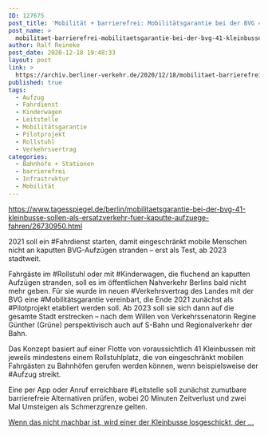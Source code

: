 ```yaml
---
ID: 127675
post_title: 'Mobilität + barrierefrei: Mobilitätsgarantie bei der BVG 41 Kleinbusse sollen als Ersatzverkehr für kaputte Aufzüge fahren, aus Der Tagesspiegel'
post_name: >
  mobilitaet-barrierefrei-mobilitaetsgarantie-bei-der-bvg-41-kleinbusse-sollen-als-ersatzverkehr-fuer-kaputte-aufzuege-fahren-aus-der-tagesspiegel
author: Ralf Reineke
post_date: 2020-12-18 19:48:33
layout: post
link: >
  https://archiv.berliner-verkehr.de/2020/12/18/mobilitaet-barrierefrei-mobilitaetsgarantie-bei-der-bvg-41-kleinbusse-sollen-als-ersatzverkehr-fuer-kaputte-aufzuege-fahren-aus-der-tagesspiegel/
published: true
tags:
  - Aufzug
  - Fahrdienst
  - Kinderwagen
  - Leitstelle
  - Mobilitätsgarantie
  - Pilotprojekt
  - Rollstuhl
  - Verkehrsvertrag
categories:
  - Bahnhöfe + Stationen
  - barrierefrei
  - Infrastruktur
  - Mobilität
---
```

https://www.tagesspiegel.de/berlin/mobilitaetsgarantie-bei-der-bvg-41-kleinbusse-sollen-als-ersatzverkehr-fuer-kaputte-aufzuege-fahren/26730950.html

2021 soll ein #Fahrdienst starten, damit eingeschränkt mobile Menschen nicht an kaputten BVG-Aufzügen stranden – erst als Test, ab 2023 stadtweit.

Fahrgäste im #Rollstuhl oder mit #Kinderwagen, die fluchend an kaputten Aufzügen stranden, soll es im öffentlichen Nahverkehr Berlins bald nicht mehr geben. Für sie wurde im neuen #Verkehrsvertrag des Landes mit der BVG eine #Mobilitätsgarantie vereinbart, die Ende 2021 zunächst als #Pilotprojekt etabliert werden soll. Ab 2023 soll sie sich dann auf die gesamte Stadt erstrecken – nach dem Willen von Verkehrssenatorin Regine Günther (Grüne) perspektivisch auch auf S-Bahn und Regionalverkehr der Bahn.

Das Konzept basiert auf einer Flotte von voraussichtlich 41 Kleinbussen mit jeweils mindestens einem Rollstuhlplatz, die von eingeschränkt mobilen Fahrgästen zu Bahnhöfen gerufen werden können, wenn beispielsweise der #Aufzug streikt.

Eine per App oder Anruf erreichbare #Leitstelle soll zunächst zumutbare barrierefreie Alternativen prüfen, wobei 20 Minuten Zeitverlust und zwei Mal Umsteigen als Schmerzgrenze gelten.

<a href="https://www.tagesspiegel.de/berlin/mobilitaetsgarantie-bei-der-bvg-41-kleinbusse-sollen-als-ersatzverkehr-fuer-kaputte-aufzuege-fahren/26730950.html">Wenn das nicht machbar ist, wird einer der Kleinbusse losgeschickt, der ...</a>